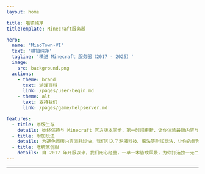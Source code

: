 ```yaml
---
layout: home

title: 喵镇纯净
titleTemplate: Minecraft服务器

hero:
  name: 'MiaoTown-VI'
  text: '喵镇纯净'
  tagline: '精进 Minecraft 服务器（2017 - 2025）'
  image:
    src: background.png
  actions:
    - theme: brand
      text: 游戏百科
      link: /pages/user-begin.md
    - theme: alt
      text: 支持我们
      link: /pages/game/helpserver.md

features:
  - title: 原版生存
    details: 始终保持与 Minecraft 官方版本同步，第一时间更新，让你体验最新内容与玩法。
  - title: 附加玩法
    details: 为避免原版内容消耗过快，我们引入了粘液科技、魔法等附加玩法，让你的冒险之旅永不枯燥。
  - title: 老牌原创服
    details: 自 2017 年开服以来，我们用心经营，一草一木皆成风景，为你打造独一无二的 Minecraft 家园。
---
```

---

<HomeUnderline />


<confetti />

<busuanzi />

